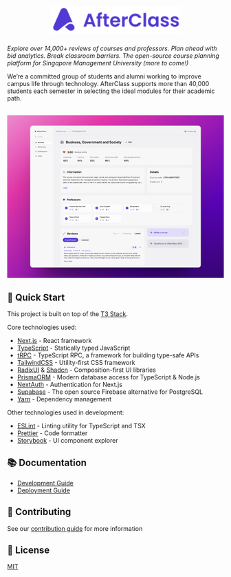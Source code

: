 <div align="center">
  <h1 align="center">
    <a href="https://afterclass.io">
      <img src=".github/assets/afterclass-with-name.svg" alt="AfterClass" width=300>
    </a>
  </h1>
</div>

_Explore over 14,000+ reviews of courses and professors. Plan ahead with bid analytics. Break classroom barriers. The open-source course planning platform for Singapore Management University (more to come!)_

We’re a committed group of students and alumni working to improve campus life through technology. AfterClass supports more than 40,000 students each semester in selecting the ideal modules for their academic path.
<br>
<br>

<div align="center">
    <img src=".github/assets/screenshot-course.png" alt="Course Reviews" width=800>
</div>

## 🚀 Quick Start

This project is built on top of the [T3 Stack](https://create.t3.gg/en/introduction).

Core technologies used:

- [Next.js](https://nextjs.org/) - React framework
- [TypeScript](https://www.typescriptlang.org/) - Statically typed JavaScript
- [tRPC](https://trpc.io/) - TypeScript RPC, a framework for building type-safe APIs
- [TailwindCSS](https://tailwindcss.com/) - Utility-first CSS framework
- [RadixUI](https://www.radix-ui.com/) & [Shadcn](https://shadcn.com/) - Composition-first UI libraries
- [PrismaORM](https://www.prisma.io/) - Modern database access for TypeScript & Node.js
- [NextAuth](https://next-auth.js.org/) - Authentication for Next.js
- [Supabase](https://supabase.com/) - The open source Firebase alternative for PostgreSQL
- [Yarn](https://yarnpkg.com/) - Dependency management

Other technologies used in development:

- [ESLint](https://eslint.org/) - Linting utility for TypeScript and TSX
- [Prettier](https://prettier.io/) - Code formatter
- [Storybook](https://storybook.js.org/) - UI component explorer

## 📚 Documentation

- [Development Guide](DEVELOPMENT.md)
- [Deployment Guide](DEPLOYMENT.md)

## 🤝 Contributing

See our [contribution guide](CONTRIBUTING.md) for more information

## 📝 License

[MIT](LICENSE)
